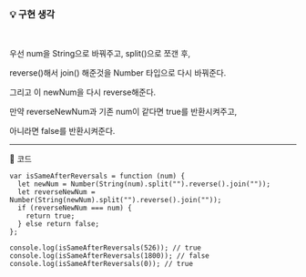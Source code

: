 ### 💡 구현 생각

<br>

우선 num을 String으로 바꿔주고, split()으로 쪼갠 후,

reverse()해서 join() 해준것을 Number 타입으로 다시 바꿔준다.

그리고 이 newNum을 다시 reverse해준다.

만약 reverseNewNum과 기존 num이 같다면 true를 반환시켜주고,

아니라면 false를 반환시켜준다.

<hr>

🔻 코드

```
var isSameAfterReversals = function (num) {
  let newNum = Number(String(num).split("").reverse().join(""));
  let reverseNewNum = Number(String(newNum).split("").reverse().join(""));
  if (reverseNewNum === num) {
    return true;
  } else return false;
};

console.log(isSameAfterReversals(526)); // true
console.log(isSameAfterReversals(1800)); // false
console.log(isSameAfterReversals(0)); // true

```
